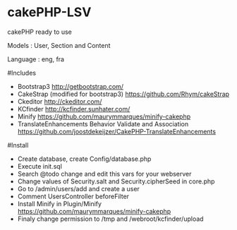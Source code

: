 cakePHP-LSV
===========

cakePHP ready to use

Models :    User, Section and Content

Language :  eng, fra

#Includes
* Bootstrap3 http://getbootstrap.com/
* CakeStrap (modified for bootstrap3) https://github.com/Rhym/cakeStrap
* Ckeditor http://ckeditor.com/
* KCfinder http://kcfinder.sunhater.com/
* Minify https://github.com/maurymmarques/minify-cakephp
* TranslateEnhancements Behavior Validate and Association https://github.com/joostdekeijzer/CakePHP-TranslateEnhancements

#Install
* Create database, create Config/database.php
* Execute init.sql
* Search @todo change and edit this vars for your webserver
* Change values of Security.salt and Security.cipherSeed  in core.php
* Go to /admin/users/add and create a user
* Comment UsersController beforeFilter
* Install Minify in Plugin/Minify https://github.com/maurymmarques/minify-cakephp
* Finaly change permission to /tmp and /webroot/kcfinder/upload



